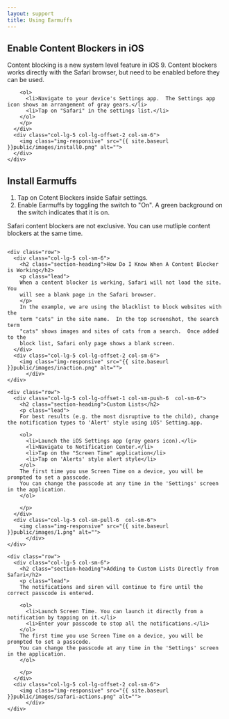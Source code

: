 ```yaml
---
layout: support
title: Using Earmuffs
---
```



<div class="content-section-a">
  <div class="container">
    <div class="row">
      <div class="col-lg-5 col-sm-6">
        <h2 class="section-heading">Enable Content Blockers in iOS</h2>
        <p class="lead">
        Content blocking is a new system level feature in iOS 9.  Content blockers
        works directly with the Safari browser, but need to be enabled before
        they can be used.
        
        <ol>
          <li>Navigate to your device's Settings app.  The Settings app icon shows an arrangement of gray gears.</li>
          <li>Tap on "Safari" in the settings list.</li>
        </ol>
        </p>
      </div>
      <div class="col-lg-5 col-lg-offset-2 col-sm-6">
        <img class="img-responsive" src="{{ site.baseurl }}public/images/install0.png" alt="">
      </div>
    </div>
    
  </div>
  <!-- /.container -->
  
</div>
<!-- /.content-section-a -->

<div class="content-section-b">
  <div class="container">
    <div class="row">
      <div class="col-lg-5 col-lg-offset-1 col-sm-push-6  col-sm-6">
        <h2 class="section-heading">Install Earmuffs</h2>
        <p class="lead">
          <ol>
          <li>Tap on Cotent Blockers inside Safair settings.</li>
          <li>Enable Earmuffs by toggling the switch to "On".  A green background
            on the switch indicates that it is on.</li>
        </ol>
          Safari content blockers are not exclusive.  You can use mutliple
          content blockers at the same time.
       </p>
      </div>
      <div class="col-lg-5 col-sm-pull-6  col-sm-6">
        <img class="img-responsive" src="{{ site.baseurl }}public/images/install1.png" alt="">
          </div>
    </div>
  </div>
  <!-- /.container -->
  
</div>
<!-- /.content-section-b -->

<div class="content-section-a">
  
  <div class="container">
    
    <div class="row">
      <div class="col-lg-5 col-sm-6">
        <h2 class="section-heading">How Do I Know When A Content Blocker is Working</h2>
        <p class="lead">
        When a content blocker is working, Safari will not load the site.  You
        will see a blank page in the Safari browser.
        </p>
        In the example, we are using the blacklist to block websites with the
        term "cats" in the site name.  In the top screenshot, the search term
        "cats" shows images and sites of cats from a search.  Once added to the
        block list, Safari only page shows a blank screen.
      </div>
      <div class="col-lg-5 col-lg-offset-2 col-sm-6">
        <img class="img-responsive" src="{{ site.baseurl }}public/images/inaction.png" alt="">
          </div>
    </div>
    
  </div>
  <!-- /.container -->
  
</div>
<!-- /.content-section-a -->



<!-- /////////////////////////////////////////////////////////////// -->
<!-- /////////////////////////////////////////////////////////////// -->
<div class="content-section-b">
  
  <div class="container">
    
    <div class="row">
      <div class="col-lg-5 col-lg-offset-1 col-sm-push-6  col-sm-6">
        <h2 class="section-heading">Custom Lists</h2>
        <p class="lead">
        For best results (e.g. the most disruptive to the child), change the notification types to 'Alert' style using iOS' Setting.app.
        
        <ol>
          <li>Launch the iOS Settings app (gray gears icon).</li>
          <li>Navigate to Notification Center.</li>
          <li>Tap on the "Screen Time" application</li>
          <li>Tap on 'Alerts' style alert style</li>
        </ol>
        The first time you use Screen Time on a device, you will be prompted to set a passcode.
        You can change the passcode at any time in the 'Settings' screen in the application.
        </ol>
        
        </p>
      </div>
      <div class="col-lg-5 col-sm-pull-6  col-sm-6">
        <img class="img-responsive" src="{{ site.baseurl }}public/images/1.png" alt="">
          </div>
    </div>
    
  </div>
  <!-- /.container -->
  
</div>
<!-- /.content-section-b -->



<!-- /////////////////////////////////////////////////////////////// -->
<!-- /////////////////////////////////////////////////////////////// -->
<div class="content-section-a">
  
  <div class="container">
    
    <div class="row">
      <div class="col-lg-5 col-sm-6">
        <h2 class="section-heading">Adding to Custom Lists Directly from Safari</h2>
        <p class="lead">
        The notifications and siren will continue to fire until the correct passcode is entered.
        
        <ol>
          <li>Launch Screen Time. You can launch it directly from a notification by tapping on it.</li>
          <li>Enter your passcode to stop all the notifications.</li>
        </ol>
        The first time you use Screen Time on a device, you will be prompted to set a passcode.
        You can change the passcode at any time in the 'Settings' screen in the application.
        </ol>
        
        </p>
      </div>
      <div class="col-lg-5 col-lg-offset-2 col-sm-6">
        <img class="img-responsive" src="{{ site.baseurl }}public/images/safari-actions.png" alt="">
          </div>
    </div>
    
  </div>
  <!-- /.container -->
  
</div>
<!-- /.content-section-b -->

